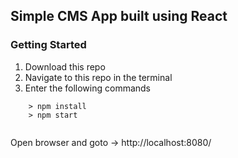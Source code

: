 ## Simple CMS App built using React



### Getting Started ###

1) Download this repo
2) Navigate to this repo in the terminal
3) Enter the following commands

```
	> npm install
	> npm start
    
```

Open browser and goto -> http://localhost:8080/